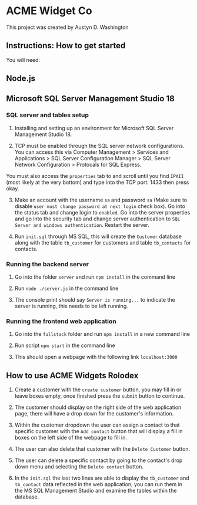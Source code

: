 # ACME Widget Co
This project was created by Austyn D. Washington  

## Instructions: How to get started

You will need: 
## Node.js 
## Microsoft SQL Server Management Studio 18 


### SQL server and tables setup
1. Installing and setting up an environment for Microsoft SQL Server Management Studio 18. 

2. TCP must be enabled through the SQL server network configurations. You can access this via Computer Management > Services and Applications > SQL Server Configuration Manager > SQL Server Network Configuration > Protocals for SQL Express. 

You must also access the `properties` tab to and scroll until you find `IPAII` (most likely at the very bottom) and type into the TCP port: 1433 then press okay.

3. Make an account with the username `sa` and password `sa` (Make sure to disable `user must change password at next login` check box). Go into the status tab and change login to `enabled`. Go into the  server properties and go into the security tab and change server authentication to `SQL Server and windows authentication`. Restart the server. 

4. Run `init.sql` through MS SQL, this will create the `Customer` database along with the 
table `tb_customer` for customers and table `tb_contacts` for contacts. 

### Running the backend server 
1. Go into the folder `server` and run `npm install` in the command line

2. Run `node ./server.js` in the command line

3. The console print should say `Server is running...` to indicate the server is running, this needs to be left running.

### Running the frontend web application
1. Go into the `fullstack` folder and run `npm install` in a new command line

2. Run script `npm start` in the command line 

3. This should open a webpage with the following link `localhost:3000`

## How to use ACME Widgets Rolodex 
1. Create a customer with the `create customer` button, you may fill in or leave boxes empty, once finished 
press the `submit` button to continue.

2. The customer should display on the right side of the web application page, there will have a drop down for the customer's information.

3. Within the customer dropdown the user can assign a contact to that specific customer with the `Add contact` button that will display a fill in boxes on the left side of the webpage to fill in. 

4. The user can also delete that customer with the `Delete Customer` button.

5. The user can delete a specific contact by going to the contact's drop down menu and selecting the `Delete contact` button.

6. In the `init.sql` the last two lines are able to display the `tb_customer` and `tb_contact` data reflected in the web application, you can run them in the MS SQL Management Studio and examine the tables within the database.



